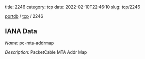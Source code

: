 title: 2246
category: tcp
date: 2022-02-10T22:46:10
slug: tcp/2246

[portdb](/) / [tcp](/category/tcp.html) / 2246


## IANA Data

_Name:_ pc-mta-addrmap

_Description:_ PacketCable MTA Addr Map

